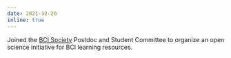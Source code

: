 ```yaml
---
date: 2021-12-20
inline: true
---
```

Joined the [BCI Society](https://bcisociety.org/) Postdoc and Student Committee to organize an open science initiative for BCI learning resources.
